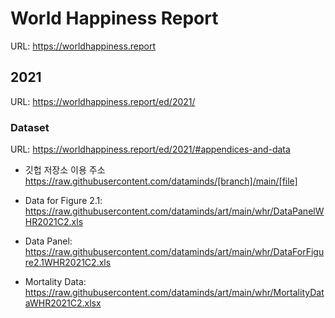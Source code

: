 # World Happiness Report
URL: https://worldhappiness.report

## 2021 
URL: https://worldhappiness.report/ed/2021/

### Dataset
URL: https://worldhappiness.report/ed/2021/#appendices-and-data

- 깃헙 저장소 이용 주소 https://raw.githubusercontent.com/dataminds/[branch]/main/[file]

- Data for Figure 2.1:
 https://raw.githubusercontent.com/dataminds/art/main/whr/DataPanelWHR2021C2.xls

- Data Panel:
 https://raw.githubusercontent.com/dataminds/art/main/whr/DataForFigure2.1WHR2021C2.xls
 
 - Mortality Data:
 https://raw.githubusercontent.com/dataminds/art/main/whr/MortalityDataWHR2021C2.xlsx
